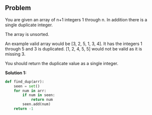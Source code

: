 ## Problem

You are given an array of n+1 integers 1 through n. In addition there is a single duplicate integer.

The array is unsorted.

An example valid array would be [3, 2, 5, 1, 3, 4]. It has the integers 1 through 5 and 3 is duplicated. [1, 2, 4, 5, 5] would not be valid as it is missing 3.

You should return the duplicate value as a single integer.

**Solution 1:**

```python
def find_dup(arr):
    seen = set()
    for num in arr:
        if num in seen:
            return num
        seen.add(num)
    return -1
```

